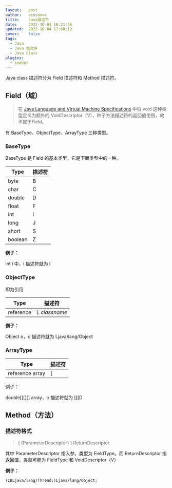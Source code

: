 ```yaml
---
layout:   post
author:   vinsonws
title:    Java描述符
date:     2022-10-04 16:21:36
updated:  2022-10-04 17:00:12
cover:    false  
tags: 
  - Java
  - Java 类文件
  - Java Class
plugins:
  - indent
---
```

Java class 描述符分为 Field 描述符和 Method 描述符。

## Field（域）

> 在 [Java Language and Virtual Machine Specifications](https://docs.oracle.com/javase/specs/) 中将 void 这种类型定义为额外的 VoidDescriptor（V），种子方法描述符的返回值使用，故不属于Field。

有 BaseType、ObjectType、ArrayType 三种类型。

### BaseType

BaseType 是 Field 的基本类型，它是下面类型中的一种。

| Type            | 描述符   |
| --------------- | ----------- |
| byte            | B           |
| char            | C           |
| double          | D           |
| float           | F           |
| int             | I           |
| long            | J           |
| short           | S           |
| boolean         | Z           |

**例子：**

int i 中，i 描述符就为 I

### ObjectType

即为引用

| Type            | 描述符   |
| --------------- | ----------- |
| reference       | L *classname* |

**例子：**

Object o，o 描述符就为 Ljava/lang/Object

### ArrayType

| Type            | 描述符   |
| --------------- | ----------- |
| reference array | [           |

例子：

double[][][] array，o 描述符就为 [[[D

## Method（方法）

### 描述符格式

> ( {ParameterDescriptor} ) ReturnDescriptor

其中 ParameterDescriptor 指入参，类型为 FieldType。而 ReturnDescriptor 指返回值，类型可能为 FieldType 和 VoidDescriptor（V）

**例子：**

```class
(IDLjava/lang/Thread;)Ljava/lang/Object;
```
